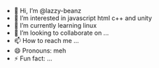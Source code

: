 - 👋 Hi, I’m @lazzy-beanz
- 👀 I’m interested in javascript html c++ and unity
- 🌱 I’m currently learning linux
- 💞️ I’m looking to collaborate on ...
- 📫 How to reach me ...
- 😄 Pronouns: meh
- ⚡ Fun fact: ...

<!---
lazzy-beanz/lazzy-beanz is a ✨ special ✨ repository because its `README.md` (this file) appears on your GitHub profile.
You can click the Preview link to take a look at your changes.
--->

